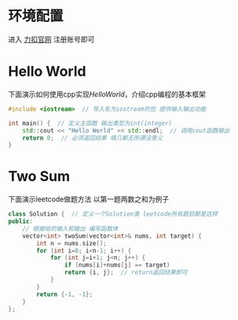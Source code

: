# 环境配置
进入 [力扣官网](https://leetcode.cn/) 注册账号即可

# Hello World
下面演示如何使用cpp实现$Hello World$，介绍cpp编程的基本框架

```cpp
#include <iostream>  // 导入名为iostream的包 提供输入输出功能

int main() {  // 定义主函数 输出类型为int(integer)
    std::cout << "Hello World" << std::endl;  // 调用cout函数输出
    return 0;  // 必须返回结果 填几都无所谓没意义
}
```

# Two Sum
下面演示leetcode做题方法 以第一题两数之和为例子
```cpp
class Solution {  // 定义一个Solution类 leetcode所有题目都是这样
public:
    // 根据给的输入和输出 编写函数体
    vector<int> twoSum(vector<int>& nums, int target) {
        int n = nums.size();
        for (int i=0; i<n-1; i++) {
            for (int j=i+1; j<n; j++) {
                if (nums[i]+nums[j] == target)
                return {i, j};  // return返回结果即可
            }
        }
        return {-1, -1};
    }
};
```
